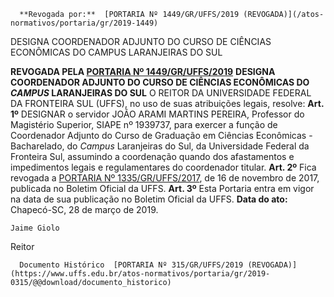       **Revogada por:**  [PORTARIA Nº 1449/GR/UFFS/2019 (REVOGADA)](/atos-normativos/portaria/gr/2019-1449) 

   DESIGNA COORDENADOR ADJUNTO DO CURSO DE CIÊNCIAS ECONÔMICAS DO CAMPUS LARANJEIRAS DO SUL  

 **REVOGADA PELA [PORTARIA Nº 1449/GR/UFFS/2019](https://www.uffs.edu.br/../2019-1449)**  **DESIGNA COORDENADOR ADJUNTO DO CURSO DE CIÊNCIAS ECONÔMICAS DO *CAMPUS*  LARANJEIRAS DO SUL** O REITOR DA UNIVERSIDADE FEDERAL DA FRONTEIRA SUL (UFFS), no uso de suas atribuições legais, resolve:  **Art. 1º**  DESIGNAR o servidor JOÃO ARAMI MARTINS PEREIRA, Professor do Magistério Superior, SIAPE nº 1939737, para exercer a função de Coordenador Adjunto do Curso de Graduação em Ciências Econômicas - Bacharelado, do *Campus*  Laranjeiras do Sul, da Universidade Federal da Fronteira Sul, assumindo a coordenação quando dos afastamentos e impedimentos legais e regulamentares do coordenador titular. **Art. 2º**  Fica revogada a [PORTARIA Nº 1335/GR/UFFS/2017](https://www.google.com.br/search?q=PORTARIA+N%C2%BA+1335/GR/UFFS/2017), de 16 de novembro de 2017, publicada no Boletim Oficial da UFFS. **Art. 3º**  Esta Portaria entra em vigor na data de sua publicação no Boletim Oficial da UFFS.        **Data do ato:** Chapecó-SC, 28 de março de 2019.   
 

    Jaime Giolo   
 Reitor 

      Documento Histórico  [PORTARIA Nº 315/GR/UFFS/2019 (REVOGADA)](https://www.uffs.edu.br/atos-normativos/portaria/gr/2019-0315/@@download/documento_historico)     
      